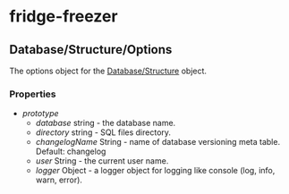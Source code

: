 # fridge-freezer

## Database/Structure/Options
The options object for the [Database/Structure](../Structure.md) object.

### Properties

* *prototype*
  * *database* string - the database name.
  * *directory* string - SQL files directory.
  * *changelogName* String - name of database versioning meta table. Default: changelog
  * *user* String - the current user name.
  * *logger* Object - a logger object for logging like console (log, info, warn, error).
